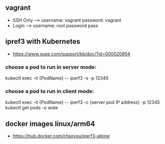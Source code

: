 ## vagrant
* SSH Only --> username: vagrant password: vagrant
* Login --> username: root password pass

## ipref3 with Kubernetes
* https://www.suse.com/support/kb/doc/?id=000020954
### choose a pod to run in server mode:
   kubectl exec -it {PodName} -- iperf3 -s -p 12345
### choose a pod to run in client mode:
   kubectl exec -it {PodName} -- iperf3 -c {server pod IP address} -p 12345
   kubectl get pods -o wide

## docker images linux/arm64
* https://hub.docker.com/r/taoyou/iperf3-alpine
